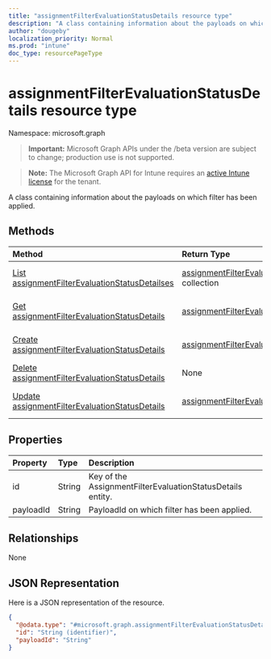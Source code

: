 ```yaml
---
title: "assignmentFilterEvaluationStatusDetails resource type"
description: "A class containing information about the payloads on which filter has been applied."
author: "dougeby"
localization_priority: Normal
ms.prod: "intune"
doc_type: resourcePageType
---
```


# assignmentFilterEvaluationStatusDetails resource type

Namespace: microsoft.graph

> **Important:** Microsoft Graph APIs under the /beta version are subject to change; production use is not supported.

> **Note:** The Microsoft Graph API for Intune requires an [active Intune license](https://go.microsoft.com/fwlink/?linkid=839381) for the tenant.

A class containing information about the payloads on which filter has been applied.

## Methods
|Method|Return Type|Description|
|:---|:---|:---|
|[List assignmentFilterEvaluationStatusDetailses](../api/intune-policyset-assignmentfilterevaluationstatusdetails-list.md)|[assignmentFilterEvaluationStatusDetails](../resources/intune-policyset-assignmentfilterevaluationstatusdetails.md) collection|List properties and relationships of the [assignmentFilterEvaluationStatusDetails](../resources/intune-policyset-assignmentfilterevaluationstatusdetails.md) objects.|
|[Get assignmentFilterEvaluationStatusDetails](../api/intune-policyset-assignmentfilterevaluationstatusdetails-get.md)|[assignmentFilterEvaluationStatusDetails](../resources/intune-policyset-assignmentfilterevaluationstatusdetails.md)|Read properties and relationships of the [assignmentFilterEvaluationStatusDetails](../resources/intune-policyset-assignmentfilterevaluationstatusdetails.md) object.|
|[Create assignmentFilterEvaluationStatusDetails](../api/intune-policyset-assignmentfilterevaluationstatusdetails-create.md)|[assignmentFilterEvaluationStatusDetails](../resources/intune-policyset-assignmentfilterevaluationstatusdetails.md)|Create a new [assignmentFilterEvaluationStatusDetails](../resources/intune-policyset-assignmentfilterevaluationstatusdetails.md) object.|
|[Delete assignmentFilterEvaluationStatusDetails](../api/intune-policyset-assignmentfilterevaluationstatusdetails-delete.md)|None|Deletes a [assignmentFilterEvaluationStatusDetails](../resources/intune-policyset-assignmentfilterevaluationstatusdetails.md).|
|[Update assignmentFilterEvaluationStatusDetails](../api/intune-policyset-assignmentfilterevaluationstatusdetails-update.md)|[assignmentFilterEvaluationStatusDetails](../resources/intune-policyset-assignmentfilterevaluationstatusdetails.md)|Update the properties of a [assignmentFilterEvaluationStatusDetails](../resources/intune-policyset-assignmentfilterevaluationstatusdetails.md) object.|

## Properties
|Property|Type|Description|
|:---|:---|:---|
|id|String|Key of the AssignmentFilterEvaluationStatusDetails entity.|
|payloadId|String|PayloadId on which filter has been applied.|

## Relationships
None

## JSON Representation
Here is a JSON representation of the resource.
<!-- {
  "blockType": "resource",
  "keyProperty": "id",
  "@odata.type": "microsoft.graph.assignmentFilterEvaluationStatusDetails"
}
-->
``` json
{
  "@odata.type": "#microsoft.graph.assignmentFilterEvaluationStatusDetails",
  "id": "String (identifier)",
  "payloadId": "String"
}
```




